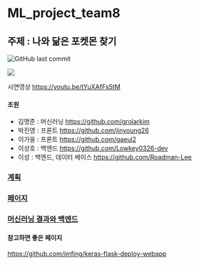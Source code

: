 # ML_project_team8
## 주제 : 나와 닮은 포켓몬 찾기
![GitHub last commit](https://img.shields.io/github/last-commit/grolarkim/ML_project_team8?style=plastic)

![](https://images.velog.io/images/grolar812/post/81d9c053-60cc-4784-b399-cc339d069eae/image.png)

시연영상
https://youtu.be/tYuXAfFs5tM

#### 조원
* 김명준 : 머신러닝 https://github.com/grolarkim
* 박진영 : 프론트 https://github.com/jinyoung26
* 이가을 : 프론트 https://github.com/gaeul2
* 이상호 : 백엔드 https://github.com/Lowkey0326-dev
* 이성 : 백엔드, 데이터 베이스 https://github.com/Roadman-Lee

### [계획](https://github.com/grolarkim/ML_project_team8/wiki/%EA%B3%84%ED%9A%8D)

### [페이지](https://github.com/grolarkim/ML_project_team8/wiki/%ED%8E%98%EC%9D%B4%EC%A7%80)

### [머신러닝 결과와 백엔드](https://github.com/grolarkim/ML_project_team8/wiki/%EB%A8%B8%EC%8B%A0%EB%9F%AC%EB%8B%9D-%EA%B2%B0%EA%B3%BC%EC%99%80-%EB%B0%B1%EC%97%94%EB%93%9C)

#### 참고하면 좋은 페이지
https://github.com/imfing/keras-flask-deploy-webapp
